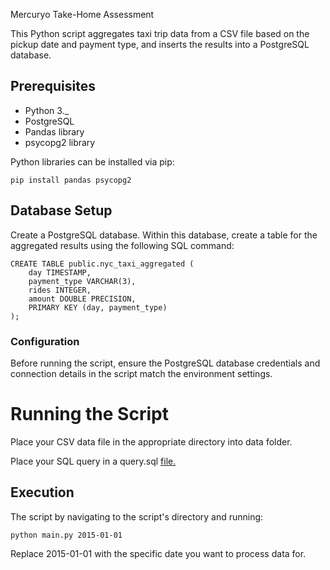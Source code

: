 Mercuryo Take-Home Assessment

This Python script aggregates taxi trip data from a CSV file based on the pickup date and payment type, and inserts the results into a PostgreSQL database. 


## Prerequisites
- Python 3._
- PostgreSQL
- Pandas library
- psycopg2 library

Python libraries can be installed via pip:

    pip install pandas psycopg2

## Database Setup
Create a PostgreSQL database.
Within this database, create a table for the aggregated results using the following SQL command:

    CREATE TABLE public.nyc_taxi_aggregated (
        day TIMESTAMP,
        payment_type VARCHAR(3),
        rides INTEGER,
        amount DOUBLE PRECISION,
        PRIMARY KEY (day, payment_type)
    );

### Configuration
Before running the script, ensure the PostgreSQL database credentials and connection details in the script match the environment settings. 

# Running the Script
Place your CSV data file in the appropriate directory into data folder.

Place your SQL query in a query.sql [ file.](query.sql)

## Execution
The script by navigating to the script's directory and running:

    python main.py 2015-01-01

Replace 2015-01-01 with the specific date you want to process data for.
